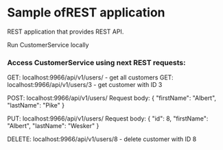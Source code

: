 # Sample ofREST application

REST application that provides REST API.

Run CustomerService locally

### Access CustomerService using next REST requests:

GET: localhost:9966/api/v1/users/ - get all customers GET: localhost:9966/api/v1/users/3 - get customer with ID 3

POST: localhost:9966/api/v1/users/ Request body: { "firstName": "Albert", "lastName": "Pike" }

PUT: localhost:9966/api/v1/users/ Request body: { "id": 8, "firstName": "Albert", "lastName": "Wesker" }

DELETE: localhost:9966/api/v1/users/8 - delete customer with ID 8
